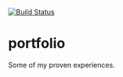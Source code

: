 [![Build Status](https://travis-ci.org/PirunSeng/portfolio.svg?branch=master)](https://travis-ci.org/PirunSeng/portfolio)

# portfolio
Some of my proven experiences.
